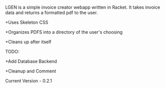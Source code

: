 LGEN is a simple invoice creator webapp written in Racket.  It takes invoice data and returns a formatted pdf to the user.

+Uses Skeleton CSS

+Organizes PDFS into a directory of the user's choosing

+Cleans up after itself

TODO:

+Add Database Backend

+Cleanup and Comment

Current Version - 0.2.1
